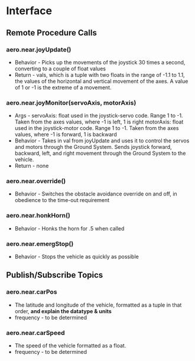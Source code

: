 # Interface
<!-- Don't delete comments until AFTER you address them! -->

## Remote Procedure Calls

### aero.near.joyUpdate()
* Behavior - Picks up the movements of the joystick 30 times a second, converting to a couple of float values
* Return - vals, which is a tuple with two floats in the range of -1.1 to 1.1, the values of the horizontal and vertical movement of the axes. A value of 1 or -1 is the extreme of a movement.

### aero.near.joyMonitor(servoAxis, motorAxis)
* Args - servoAxis: float used in the joystick-servo code. Range 1 to -1. Taken from the axes values, where -1 is left, 1 is right
		 motorAxis: float used in the joystick-motor code. Range 1 to -1. Taken from the axes values, where -1 is forward, 1 is backward
* Behavior - Takes in val from joyUpdate and uses it to control the servos and motors through the Ground System.
Sends joystick forward, backward, left, and right movement through the Ground System to the vehicle.
* Return - none

### aero.near.override()
<!-- Is this actually "on and off" or just off? What happens if sent multiple times quickly? -->
* Behavior - Switches the obstacle avoidance override on and off, in obedience to the time-out requirement

### aero.near.honkHorn()
* Behavior - Honks the horn for .5  when called

### aero.near.emergStop()
* Behavior - Stops the vehicle as quickly as possible

## Publish/Subscribe Topics
<!-- The PubSub components need a different format:
	###Name of topic ("offical" name)
	* Data type, range
	* Frequency of updates -->

### aero.near.carPos
* The latitude and longitude of the vehicle, formatted as a tuple in that order, **and explain the datatype & units**
* frequency - to be determined

### aero.near.carSpeed
* The speed of the vehicle formatted as a float.
* frequency - to be determined
